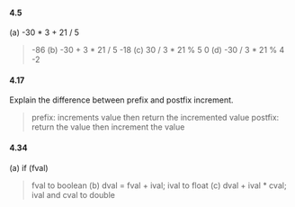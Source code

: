 #### 4.5
(a) -30 * 3 + 21 / 5
> -86
(b) -30 + 3 * 21 / 5
> -18
(c) 30 / 3 * 21 % 5
> 0
(d) -30 / 3 * 21 % 4
> -2

#### 4.17
Explain the difference between prefix and postfix increment.
> prefix: increments value then return the incremented value
> postfix: return the value then increment the value

#### 4.34
(a) if (fval)
> fval to boolean
(b) dval = fval + ival;
> ival to float
(c) dval + ival * cval;
> ival and cval to double
